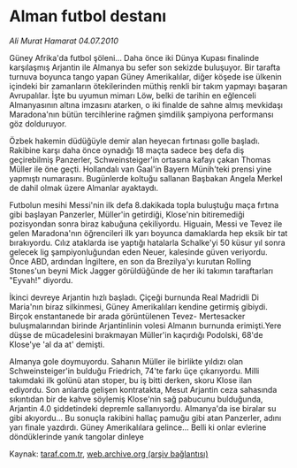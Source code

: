 # Alman futbol destanı

*Ali Murat Hamarat 04.07.2010*

<div class="yazi"><p>Güney Afrika'da futbol şöleni... Daha önce iki Dünya Kupası finalinde karşılaşmış Arjantin ile Almanya bu sefer son sekizde buluşuyor. Bir tarafta turnuva boyunca tango yapan Güney Amerikalılar, diğer köşede ise ülkenin içindeki bir zamanların ötekilerinden müthiş renkli bir takım yapmayı başaran Avrupalılar. İşte bu uyumun mimarı Löw, belki de tarihin en eğlenceli Almanyasının altına imzasını atarken, o iki finalde de sahne almış mevkidaşı Maradona'nın bütün tercihlerine rağmen şimdilik şampiyona performansı göz dolduruyor.</p>
<p>Özbek hakemin düdüğüyle demir alan heyecan fırtınası golle başladı. Rakibine karşı daha önce oynadığı 18 maçta sadece beş defa diş geçirebilmiş Panzerler, Schweinsteiger'in ortasına kafayı çakan Thomas Müller ile öne geçti. Hollandalı van Gaal'in Bayern Münih'teki prensi yine yapmıştı numarasını. Bugünlerde koltuğu sallanan Başbakan Angela Merkel de dahil olmak üzere Almanlar ayaktaydı.</p>
<p>Futbolun mesihi Messi'nin ilk defa 8.dakikada topla buluştuğu maça fırtına gibi başlayan Panzerler, Müller'in getirdiği, Klose'nin bitiremediği pozisyondan sonra biraz kabuğuna çekiliyordu. Higuain, Messi ve Tevez ile gelen Maradona'nın öğrencileri ilk yarı boyunca damaklarda hep eksik bir tat bırakıyordu. Cılız ataklarda ise yaptığı hatalarla Schalke'yi 50 küsur yıl sonra gelecek lig şampiyonluğundan eden Neuer, kalesinde güven veriyordu. Önce ABD, ardından İngiltere, en son da Brezilya'yı kurutan Rolling Stones'un beyni Mick Jagger görüldüğünde de her iki takımın taraftarları "Eyvah!" diyordu.</p>
<p>İkinci devreye Arjantin hızlı başladı. Çiçeği burnunda Real Madridli Di Maria'nın biraz silkinmesi, Güney Amerikalıları kendine getirmiş gibiydi. Birçok enstantanede bir arada görüntülenen Tevez- Mertesacker buluşmalarından birinde Arjantinlinin volesi Almanın burnunda erimişti.Yere düşse de mücadelesini bırakmayan Müller'in kaçırdığı Podolski, 68'de Klose'ye 'al da at' demişti.</p>
<p>Almanya gole doymuyordu. Sahanın Müller ile birlikte yıldızı olan Schweinsteiger'in bulduğu Friedrich, 74'te farkı üçe çıkarıyordu. Milli takımdaki ilk golünü atan stoper, bu iş bitti derken, skoru Klose ilan ediyordu. Son anlarda gelişen kontratakta, Mesut Arjantin ceza sahasında sıkıntıdan bir de kahve söylemiş Klose'nin sağ pabucunu bulduğunda, Arjantin 4.0 şiddetindeki depremle sallanıyordu. Almanya'da ise biralar su gibi akıyordu... Bu sonuçla rakibini hallaç pamuğu gibi atan Panzerler, adını yarı finale yazdırdı. Güney Amerikalılara gelince... Belli ki onlar evlerine döndüklerinde yanık tangolar dinleye</p></div>

Kaynak: [taraf.com.tr](http://www.taraf.com.tr:80/ali-murat-hamarat/makale-alman-futbol-destani.htm), [web.archive.org (arşiv bağlantısı)](http://web.archive.org/web/20100707232133/http://www.taraf.com.tr:80/ali-murat-hamarat/makale-alman-futbol-destani.htm)
